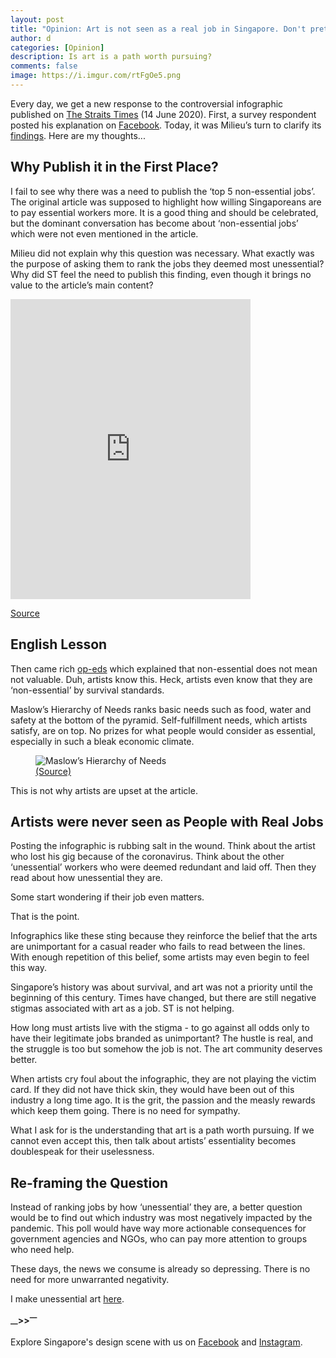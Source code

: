 ```yaml
---
layout: post
title: "Opinion: Art is not seen as a real job in Singapore. Don't pretend like it is."
author: d
categories: [Opinion]
description: Is art is a path worth pursuing?
comments: false
image: https://i.imgur.com/rtFgOe5.png
---
```


Every day, we get a new response to the controversial infographic published on <a href="https://www.straitstimes.com/singapore/manpower/8-in-10-singaporeans-willing-to-pay-more-for-essential-services">The Straits Times</a> (14 June 2020). First, a survey respondent posted his explanation on <a href="https://www.facebook.com/photo.php?fbid=10163631739820253">Facebook</a>. Today, it was Milieu’s turn to clarify its <a href="https://mili.eu/insights/sunday-times-essential-workers-poll-response">findings</a>. Here are my thoughts...

<h2>Why Publish it in the First Place?</h2>

I fail to see why there was a need to publish the ‘top 5 non-essential jobs’. The original article was supposed to highlight how willing Singaporeans are to pay essential workers more. It is a good thing and should be celebrated, but the dominant conversation has become about ‘non-essential jobs’ which were not even mentioned in the article. 

Milieu did not explain why this question was necessary. What exactly was the purpose of asking them to rank the jobs they deemed most unessential? Why did ST feel the need to publish this finding, even though it brings no value to the article’s main content?

<iframe src="https://giphy.com/embed/fGOjgWRzQkC2sHHnq7" width="384" height="480" frameBorder="0" class="giphy-embed" allowFullScreen></iframe><p><a href="https://giphy.com/gifs/cardi-b-asia-what-was-the-reason-fGOjgWRzQkC2sHHnq7">Source</a></p>

<h2>English Lesson</h2>

Then came rich <a href="https://www.straitstimes.com/lifestyle/entertainment/essentially-no-one-is-saying-that-painters-actors-singers-and-writers">op-eds</a> which explained that non-essential does not mean not valuable. Duh, artists know this. Heck, artists even know that they are ‘non-essential’ by survival standards. 

Maslow’s Hierarchy of Needs ranks basic needs such as food, water and safety at the bottom of the pyramid. Self-fulfillment needs, which artists satisfy, are on top. No prizes for what people would consider as essential, especially in such a bleak economic climate.  

<figure>
<img src="https://i.imgur.com/BTyXenn.png" alt="Maslow’s Hierarchy of Needs" />
<figcaption><a href="https://www.simplypsychology.org/maslow.html">(Source)</a></figcaption>
</figure>

This is not why artists are upset at the article. 

<h2>Artists were never seen as People with Real Jobs</h2>

Posting the infographic is rubbing salt in the wound. Think about the artist who lost his gig because of the coronavirus. Think about the other ‘unessential’ workers who were deemed redundant and laid off. Then they read about how unessential they are.

Some start wondering if their job even matters. 

That is the point. 

Infographics like these sting because they reinforce the belief that the arts are unimportant for a casual reader who fails to read between the lines. With enough repetition of this belief, some artists may even begin to feel this way.

Singapore’s history was about survival, and art was not a priority until the beginning of this century. Times have changed, but there are still negative stigmas associated with art as a job. ST is not helping. 

How long must artists live with the stigma - to go against all odds only to have their legitimate jobs branded as unimportant? The hustle is real, and the struggle is too but somehow the job is not. The art community deserves better.

When artists cry foul about the infographic, they are not playing the victim card. If they did not have thick skin, they would have been out of this industry a long time ago. It is the grit, the passion and the measly rewards which keep them going. There is no need for sympathy.

What I ask for is the understanding that art is a path worth pursuing. If we cannot even accept this, then talk about artists’ essentiality becomes doublespeak for their uselessness.

<h2>Re-framing the Question</h2>

Instead of ranking jobs by how ‘unessential’ they are, a better question would be to find out which industry was most negatively impacted by the pandemic. This poll would have way more actionable consequences for government agencies and NGOs, who can pay more attention to groups who need help. 

These days, the news we consume is already so depressing. There is no need for more unwarranted negativity.

I make unessential art <a href="https://www.instagram.com/FLYRLCE/">here</a>.

<strong><sub>—</sub>><sub></sub>><sup>—</sup></strong>

Explore Singapore's design scene with us on <a href="https://www.facebook.com/designinsingapore/">Facebook</a> and <a href="https://www.instagram.com/designinsingapore/">Instagram</a>.
